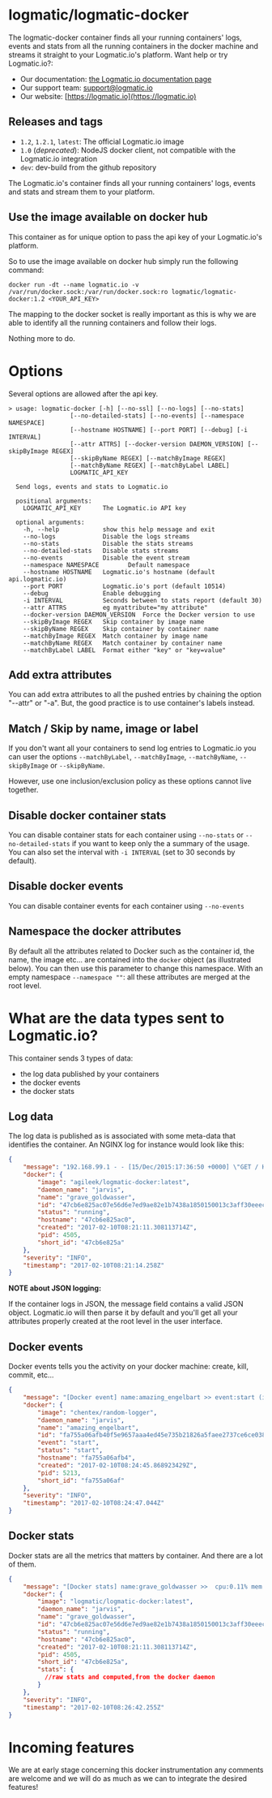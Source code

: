 # logmatic/logmatic-docker

The logmatic-docker container finds all your running containers' logs, events and stats from all the running containers in the docker machine and streams it straight to your Logmatic.io's platform.
Want help or try Logmatic.io?:
 * Our documentation: [the Logmatic.io documentation page](http://doc.logmatic.io/docs/docker)
 * Our support team: [support@logmatic.io](mailto:support@logmatic.io)
 * Our website: [https://logmatic.io](https://logmatic.io)

## Releases and tags

* `1.2`, `1.2.1`, `latest`: The official Logmatic.io image
* `1.0` (*deprecated*): NodeJS docker client, not compatible with the Logmatic.io integration
* `dev`: dev-build from the github repository

The Logmatic.io's container finds all your running containers' logs, events and stats and stream them to your platform.



## Use the image available on docker hub

This container as for unique option to pass the api key of your Logmatic.io's platform.

So to use the image available on docker hub simply run the following command:

```
docker run -dt --name logmatic.io -v /var/run/docker.sock:/var/run/docker.sock:ro logmatic/logmatic-docker:1.2 <YOUR_API_KEY>
```

The mapping to the docker socket is really important as this is why we are able to identify all the running containers and follow their logs.

Nothing more to do.

# Options

Several options are allowed after the api key.

```
> usage: logmatic-docker [-h] [--no-ssl] [--no-logs] [--no-stats]
                 [--no-detailed-stats] [--no-events] [--namespace NAMESPACE]
                 [--hostname HOSTNAME] [--port PORT] [--debug] [-i INTERVAL]
                 [--attr ATTRS] [--docker-version DAEMON_VERSION] [--skipByImage REGEX]
                 [--skipByName REGEX] [--matchByImage REGEX]
                 [--matchByName REGEX] [--matchByLabel LABEL]
                 LOGMATIC_API_KEY
  
  Send logs, events and stats to Logmatic.io
  
  positional arguments:
    LOGMATIC_API_KEY      The Logmatic.io API key
  
  optional arguments:
    -h, --help            show this help message and exit
    --no-logs             Disable the logs streams
    --no-stats            Disable the stats streams
    --no-detailed-stats   Disable stats streams
    --no-events           Disable the event stream
    --namespace NAMESPACE        Default namespace
    --hostname HOSTNAME   Logmatic.io's hostname (default api.logmatic.io)
    --port PORT           Logmatic.io's port (default 10514)
    --debug               Enable debugging
    -i INTERVAL           Seconds between to stats report (default 30)
    --attr ATTRS          eg myattribute="my attribute"
    --docker-version DAEMON_VERSION  Force the Docker version to use
    --skipByImage REGEX   Skip container by image name
    --skipByName REGEX    Skip container by container name
    --matchByImage REGEX  Match container by image name
    --matchByName REGEX   Match container by container name
    --matchByLabel LABEL  Format either "key" or "key=value"
```


## Add extra attributes

You can add extra attributes to all the pushed entries by chaining the option "--attr" or "-a".
But, the good practice is to use container's labels instead.

## Match / Skip by name, image or label

If you don't want all your containers to send log entries to Logmatic.io you can user the options
`--matchByLabel`, `--matchByImage`, `--matchByName`, `--skipByImage` or `--skipByName`.

However, use one inclusion/exclusion policy as these options cannot live together.


## Disable docker container stats

You can disable container stats for each container using `--no-stats` or `--no-detailed-stats` if you want to keep only the
a summary of the usage. You can also set the interval with `-i INTERVAL` (set to
30 seconds by default).


## Disable docker events

You can disable container events for each container using `--no-events`

## Namespace the docker attributes

By default all the attributes related to Docker such as the container id, the name, the image etc... are contained into the `docker` object (as illustrated below). You can then use this parameter to change this namespace. With an empty namespace `--namespace ""`: all these attributes are merged at the root level.

# What are the data types sent to Logmatic.io?

This container sends 3 types of data:

- the log data published by your containers
- the docker events
- the docker stats

## Log data

The log data is published as is associated with some meta-data that identifies the container.
An NGINX log for instance would look like this:

```json
{
    "message": "192.168.99.1 - - [15/Dec/2015:17:36:50 +0000] \"GET / HTTP/1.1\" 304 0 \"-\" \"Mozilla/5.0 (Macintosh; Intel Mac OS X 10_9_5) AppleWebKit/537.36 (KHTML, like Gecko) Chrome/47.0.2526.80 Safari/537.36\" \"-\"",
    "docker": {
        "image": "agileek/logmatic-docker:latest",
        "daemon_name": "jarvis",
        "name": "grave_goldwasser",
        "id": "47cb6e825ac07e56d6e7ed9ae82e1b7438a1850150013c3aff30eeecd0d86939",
        "status": "running",
        "hostname": "47cb6e825ac0",
        "created": "2017-02-10T08:21:11.308113714Z",
        "pid": 4505,
        "short_id": "47cb6e825a"
    },
    "severity": "INFO",
    "timestamp": "2017-02-10T08:21:14.258Z"
}
```

**NOTE about JSON logging:**

If the container logs in JSON, the message field contains a valid JSON object. Logmatic.io will then parse it by default and you'll get all your attributes properly created at the root level in the user interface.

## Docker events

Docker events tells you the activity on your docker machine: create, kill, commit, etc...

```json
{
    "message": "[Docker event] name:amazing_engelbart >> event:start (image=chentex/random-logger)",
    "docker": {
        "image": "chentex/random-logger",
        "daemon_name": "jarvis",
        "name": "amazing_engelbart",
        "id": "fa755a06afb40f5e9657aaa4ed45e735b21826a5faee2737ce6ce0388b910d72",
        "event": "start",
        "status": "start",
        "hostname": "fa755a06afb4",
        "created": "2017-02-10T08:24:45.868923429Z",
        "pid": 5213,
        "short_id": "fa755a06af"
    },
    "severity": "INFO",
    "timestamp": "2017-02-10T08:24:47.044Z"
}
```

## Docker stats

Docker stats are all the metrics that matters by container. And there are a lot of them.

```json
{
    "message": "[Docker stats] name:grave_goldwasser >>  cpu:0.11% mem:0.21% io:0.00MB/s net:0.00MB/s (host:47cb6e825ac0 image:logmatic/logmatic-docker:latest)",
    "docker": {
        "image": "logmatic/logmatic-docker:latest",
        "daemon_name": "jarvis",
        "name": "grave_goldwasser",
        "id": "47cb6e825ac07e56d6e7ed9ae82e1b7438a1850150013c3aff30eeecd0d86939",
        "status": "running",
        "hostname": "47cb6e825ac0",
        "created": "2017-02-10T08:21:11.308113714Z",
        "pid": 4505,
        "short_id": "47cb6e825a",
        "stats": {
          //raw stats and computed,from the docker daemon
        }
    },
    "severity": "INFO",
    "timestamp": "2017-02-10T08:26:42.255Z"
}
```

# Incoming features

We are at early stage concerning this docker instrumentation any comments are welcome and we will do as much as we can to integrate the desired features!
